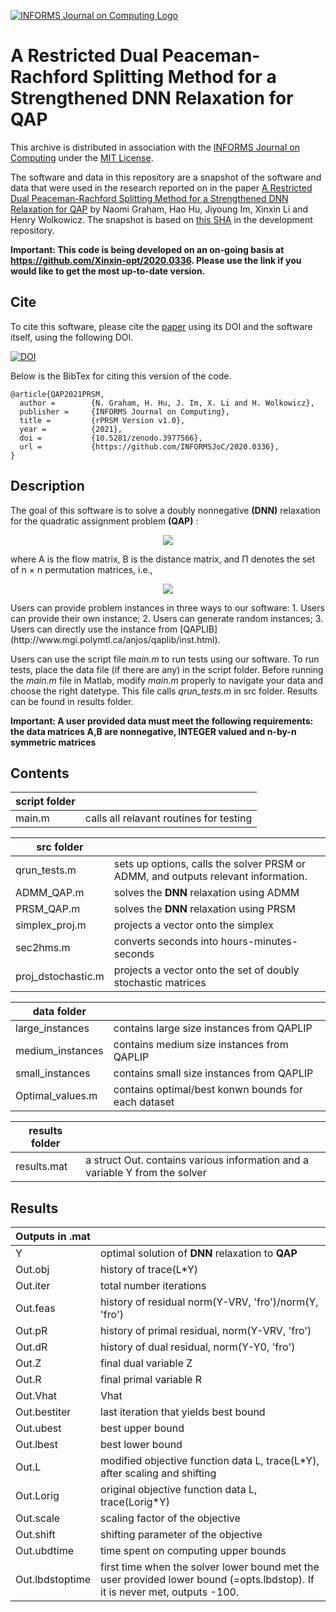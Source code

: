[![INFORMS Journal on Computing Logo](https://INFORMSJoC.github.io/logos/INFORMS_Journal_on_Computing_Header.jpg)](https://pubsonline.informs.org/journal/ijoc)

# A Restricted Dual Peaceman-Rachford Splitting Method for a Strengthened DNN Relaxation for QAP 

This archive is distributed in association with the [INFORMS Journal on Computing](https://pubsonline.informs.org/journal/ijoc) under the [MIT License](LICENSE).

The software and data in this repository are a snapshot of the software and data that were used in the research reported on in the paper [A Restricted Dual Peaceman-Rachford Splitting Method for a Strengthened DNN Relaxation for QAP](https://doi.org/10.1287/ijoc.2020.0336) by Naomi Graham, Hao Hu, Jiyoung Im, Xinxin Li and Henry Wolkowicz. The snapshot is based on [this SHA](https://github.com/tkralphs/JoCTemplate/commit/f7f30c63adbcb0811e5a133e1def696b74f3ba15) in the development repository. 

**Important: This code is being developed on an on-going basis at https://github.com/Xinxin-opt/2020.0336. Please use the link if you would like to get the most up-to-date version.**


## Cite

To cite this software, please cite the [paper](https://doi.org/10.1287/ijoc.2020.0336) using its DOI and the software itself, using the following DOI.

[![DOI](https://zenodo.org/badge/285853815.svg)](https://zenodo.org/badge/latestdoi/285853815)

Below is the BibTex for citing this version of the code.

```
@article{QAP2021PRSM,
  author =        {N. Graham, H. Hu, J. Im, X. Li and H. Wolkowicz},
  publisher =     {INFORMS Journal on Computing},
  title =         {rPRSM Version v1.0},
  year =          {2021},
  doi =           {10.5281/zenodo.3977566},
  url =           {https://github.com/INFORMSJoC/2020.0336},
}  
```

## Description

The goal of this software is to solve a doubly nonnegative **(DNN)** relaxation for 
the quadratic assignment problem **(QAP)** :  
<p align="center">
    <img src="https://latex.codecogs.com/svg.image?\large&space;p^*_{\text{QAP}}:=\min_{X&space;\in&space;\Pi}&space;&space;\text{trace}(AXBX^T),">
</p>
where A is the flow matrix, B is the distance matrix, and &Pi; denotes the set of n &times; n permutation matrices, i.e.,
<p align="center">
    <img src="https://latex.codecogs.com/svg.image?\large&space;\Pi&space;=&space;\{X\in\mathbb{R}^{n\times&space;n}:&space;Xe=e,&space;X^Te&space;=&space;e,X_{ij}\in&space;\{0,1\}&space;\}.">
</p>
Users can provide problem instances in three ways to our software:
1. Users can provide their own instance;
2. Users can generate random instances; 
3. Users can directly use the instance from [QAPLIB](http://www.mgi.polymtl.ca/anjos/qaplib/inst.html).

Users can use the script file *main.m* to run tests using our software. To run tests, place the data file (if there are any) in the script folder. Before running the *main.m* file in Matlab, modify *main.m* properly to navigate your data and choose the right datetype. This file calls *qrun_tests.m* in src folder. Results can be found in results folder.

**Important: A user provided data must meet the following requirements: the data matrices A,B are nonnegative, INTEGER valued and n-by-n symmetric matrices**



## Contents

script folder    |   &#160; 
---------------|-------------------
main.m    | calls all relavant routines for testing

src folder       |  &#160; 
------------- |-------------------
qrun_tests.m     |     sets up options, calls the solver PRSM or ADMM, and outputs relevant information. 
ADMM_QAP.m       |    solves the **DNN** relaxation using ADMM
PRSM_QAP.m       |    solves the **DNN** relaxation using PRSM
simplex_proj.m   |  projects a vector onto the simplex
sec2hms.m        |  converts seconds into hours-minutes-seconds
proj_dstochastic.m|  projects a vector onto the set of doubly stochastic matrices

data folder   |   &#160; 
---------- |------------
large_instances | contains large size instances from QAPLIP
medium_instances| contains medium size instances from QAPLIP
small_instances |  contains small size instances from QAPLIP
Optimal_values.m|  contains optimal/best konwn bounds for each dataset

results folder    |   &#160; 
-------------- |-------------------
results.mat | a struct Out. contains various information and a variable Y from the solver

## Results

Outputs in .mat |   &#160; 
--------------|-------------------
Y             | optimal solution of **DNN** relaxation to **QAP**
   Out.obj    |  history of trace(L*Y) 
   Out.iter   | total number iterations
   Out.feas   | history of residual norm(Y-VRV, 'fro')/norm(Y, 'fro') 
   Out.pR     | history of primal residual, norm(Y-VRV, 'fro')
   Out.dR     | history of dual residual, norm(Y-Y0, 'fro')
   Out.Z      | final dual variable Z
   Out.R   | final primal variable R 
   Out.Vhat      | Vhat
   Out.bestiter  | last iteration that yields best bound
   Out.ubest     | best upper bound
   Out.lbest     | best lower bound
   Out.L         | modified objective function data L, trace(L*Y), after scaling and shifting
   Out.Lorig     | original objective function data L, trace(Lorig*Y)
   Out.scale     | scaling factor of the objective
   Out.shift     | shifting parameter of the objective
   Out.ubdtime   | time spent on computing upper bounds
   Out.lbdstoptime  | first time when the solver lower bound met the user provided lower bound (=opts.lbdstop). If it is never met, outputs -100.

